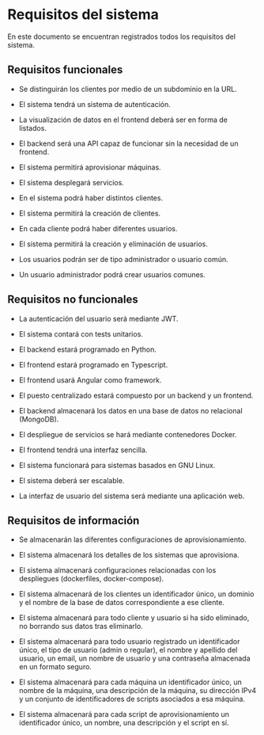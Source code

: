 # Requisitos del sistema

En este documento se encuentran registrados todos los requisitos del sistema.



## Requisitos funcionales

- Se distinguirán los clientes por medio de un subdominio en la URL.

- El sistema tendrá un sistema de autenticación.

- La visualización de datos en el frontend deberá ser en forma de listados.

- El backend será una API capaz de funcionar sin la necesidad de un frontend.

- El sistema permitirá aprovisionar máquinas.

- El sistema desplegará servicios.

- En el sistema podrá haber distintos clientes.

- El sistema permitirá la creación de clientes.

- En cada cliente podrá haber diferentes usuarios.

- El sistema permitirá la creación y eliminación de usuarios.

- Los usuarios podrán ser de tipo administrador o usuario común.

- Un usuario administrador podrá crear usuarios comunes.

  


## Requisitos no funcionales

- La autenticación del usuario será mediante JWT.

- El sistema contará con tests unitarios.
- El backend estará programado en Python.
- El frontend estará programado en Typescript.
- El frontend usará Angular como framework.
- El puesto centralizado estará compuesto por un backend y un frontend.
- El backend almacenará los datos en una base de datos no relacional (MongoDB).
- El despliegue de servicios se hará mediante contenedores Docker.
- El frontend tendrá una interfaz sencilla.
- El sistema funcionará para sistemas basados en GNU Linux.
- El sistema deberá ser escalable.
- La interfaz de usuario del sistema será mediante una aplicación web.



## Requisitos de información

- Se almacenarán las diferentes configuraciones de aprovisionamiento.
- El sistema almacenará los detalles de los sistemas que aprovisiona.
- El sistema almacenará configuraciones relacionadas con los despliegues (dockerfiles, docker-compose).

- El sistema almacenará de los clientes un identificador único, un dominio y el nombre de la base de datos correspondiente a ese cliente.
- El sistema almacenará para todo cliente y usuario si ha sido eliminado, no borrando sus datos tras eliminarlo.
- El sistema almacenará para todo usuario registrado un identificador único, el tipo de usuario (admin o regular), el nombre y apellido del usuario, un email, un nombre de usuario y una contraseña almacenada en un formato seguro.
- El sistema almacenará para cada máquina un identificador único, un nombre de la máquina, una descripción de la máquina, su dirección IPv4 y un conjunto de identificadores de scripts asociados a esa máquina.
- El sistema almacenará para cada script de aprovisionamiento un identificador único, un nombre, una descripción y el script en sí.
